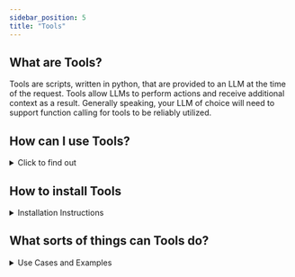 ```yaml
---
sidebar_position: 5
title: "Tools"
---
```


## What are Tools?
Tools are scripts, written in python, that are provided to an LLM at the time of the request. Tools allow LLMs to perform actions and receive additional context as a result. Generally speaking, your LLM of choice will need to support function calling for tools to be reliably utilized.

## How can I use Tools?
<details>
<summary>Click to find out</summary>

Tools can be used, [once installed](#how-to-install-tools), by assigning them to any LLM that supports function calling and then enabling that tool. To assign a tool to a model, you simply need to navigate to Workspace => Models. Here you can select the model for which you’d like to enable any tools. 

Once you click the pencil icon to edit the model settings, scroll down to the tools section and check any tools you wish to enable. Once done you must click save.

Now that tools are enabled, you can click the “+” icon when chatting with an LLM to enable various tools. Please keep in mind that enabling a tool does not force it to be used. It simply means the LLM will be provided the option to call this tool.

Lastly, we do provide a filter function on the community site that allows LLMs to autoselect tools without you needing to enable them in the “+” icon menu: https://openwebui.com/f/hub/autotool_filter/

Please note, that when using the AutoTool Filter, you will still need to take the steps above to enable the tools per model.
</details>

## How to install Tools
<details>
<summary>Installation Instructions</summary>

Screenshots/Video of getting tool from community, importing or copying, activating, enabling for models, etc

The Tools import process is quite simple. You will have two options:

### Download and import manually
Navigate to the community site: https://openwebui.com/tools/
1) Click on the Tool you wish to import
2) Click the blue “Get” button in the top right-hand corner of the page
3) Click “Download as JSON export”
4) You can now upload the Tool into OpenWebUI by navigating to Workspace => Tools and clicking “Import Tools”

### Import via your OpenWebUI URL
1) Navigate to the community site: https://openwebui.com/tools/
2) Click on the Tool you wish to import
3) Click the blue “Get” button in the top right-hand corner of the page
4) Enter the IP address of your OpenWebUI instance and click “Import to WebUI” which will automatically open your instance and allow you to import the tool.

Note: You can install your own Tools and other Tools not tracked on the community site using the manual import method. Please do not import tools you do not understand or are not from a trustworthy source. Running unknown code is ALWAYS a risk.
</details>

## What sorts of things can Tools do?
<details>
<summary>Use Cases and Examples</summary>

Tools enable diverse use cases for interactive conversations by providing a wide range of functionality such as:

- [**Web Search**](https://openwebui.com/t/constliakos/web_search/): Perform live web searches to fetch real-time information.
- [**Image Generation**](https://openwebui.com/t/justinrahb/image_gen/): Generate images based on the user prompt
- [**External Voice Synthesis**](https://openwebui.com/t/justinrahb/elevenlabs_tts/): Make API requests within the chat to integrate external voice synthesis service ElevenLabs and generate audio based on the LLM output.
</details>